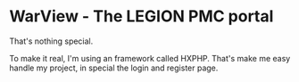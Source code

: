 # WarView - The LEGION PMC portal
That's nothing special.

To make it real, I'm using an framework called HXPHP. That's make me easy handle my project, in special the login and register page.
